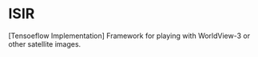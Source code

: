 # ISIR

[Tensoeflow Implementation] Framework for playing with WorldView-3 or other satellite images.
